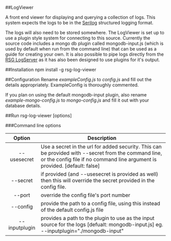 ##LogViewer

A front end viewer for displaying and querying a collection of logs. This system expects the logs to be in the [Serilog](http://serilog.net/) structured logging format. 

The logs will also need to be stored somewhere. The LogViewer is set up to use a plugin style system for connecting to this source. Currently the source code includes a mongo db plugin called mongodb-input.js (which is used by default when run from the command line) that can be used as a guide for creating your own. It is also possible to pipe logs directly from the [RSG LogServer](https://github.com/Real-Serious-Games/LogServer) as it has also been designed to use plugins for it's output.

##Installation
	npm install -g rsg-log-viewer

##Configuration
Rename *exampleConfig.js* to *config.js* and fill out the details appropriately. ExampleConfig is thoroughly commented.

If you plan on using the default mongodb-input plugin, also rename *example-mongo-config.js* to *mongo-config.js* and fill it out with your database details.

##Run
	rsg-log-viewer [options] 

###Command line options

Option 			| Description
:---: 			| ---
--usesecret		| Use a secret in the url for added security. This can be provided with --secret from the command line, or the config file if no command line argument is provided. [default: false]
--secret 		| if provided (and --usesecret is provided as well) then this will override the secret provided in the config file.
--port 			| override the config file's port number
--config 		| provide the path to a config file, using this instead of the default config.js file
--inputplugin 	| provides a path to the plugin to use as the input source for the logs [defualt: mongodb-input.js] eg. --inputplugin="./mongodb-input"